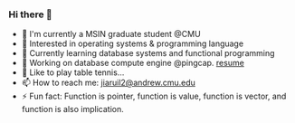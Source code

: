### Hi there 👋

<!--
**Willendless/Willendless** is a ✨ _special_ ✨ repository because its `README.md` (this file) appears on your GitHub profile.

Here are some ideas to get you started:

- 🔭 I’m currently working on ...
- 🌱 I’m currently learning ...
- 👯 I’m looking to collaborate on ...
- 🤔 I’m looking for help with ...
- 💬 Ask me about ...
- 📫 How to reach me: ...
- 😄 Pronouns: ...
- ⚡ Fun fact: ...
-->

- 🌈 I'm currently a MSIN graduate student @CMU
- 🔭 Interested in operating systems & programming language
- 🌱 Currently learning database systems and functional programming
- 🚀 Working on database compute engine @pingcap. [resume](https://willendless.github.io/assets/resume/resume.pdf)
- 🏓 Like to play table tennis...
- 📫 How to reach me: jiaruil2@andrew.cmu.edu
- ⚡ Fun fact: Function is pointer, function is value, function is vector, and function is also implication.
